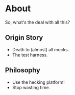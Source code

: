 # About

So, what's the deal with all this?

## Origin Story

- Death to (almost) all mocks.
- The test harness.

## Philosophy

- Use the hecking platform!
- Stop wasting time.
